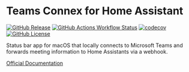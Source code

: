 # Teams Connex for Home Assistant

[![GitHub Release](https://img.shields.io/github/v/release/exxamalte/teams-connex)](https://github.com/exxamalte/teams-connex/releases)
[![GitHub Actions Workflow Status](https://img.shields.io/github/actions/workflow/status/exxamalte/teams-connex/ci.yaml)](https://github.com/exxamalte/teams-connex/actions/workflows/ci.yaml)
[![codecov](https://codecov.io/gh/exxamalte/teams-connex/graph/badge.svg?token=AYTM43HK52)](https://codecov.io/gh/exxamalte/teams-connex)
[![GitHub License](https://img.shields.io/github/license/exxamalte/teams-connex)](https://github.com/exxamalte/teams-connex/blob/main/LICENSE)

Status bar app for macOS that locally connects to Microsoft Teams and forwards meeting information
to Home Assistants via a webhook.

[Official Documentation](https://neon.ninja/teams-connex/)
